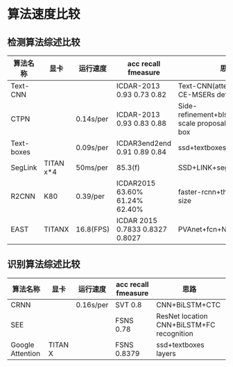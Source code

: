 # 算法速度比较

## 检测算法综述比较

| 算法名称       | 显卡        | 运行速度      | acc recall fmeasure                | 思路                                       |
| ---------- | --------- | --------- | ---------------------------------- | ---------------------------------------- |
| Text-CNN   |           |           | ICDAR-2013 0.93    0.73    0.82    | Text-CNN(attention text) + CE-MSERs detector |
| CTPN       |           | 0.14s/per | ICDAR-2013 0.93    0.83    0.88    | Side-refinement+blstm+vgg+Fine-scale proposals+bounding box |
| Text-boxes |           | 0.09s/per | ICDAR3end2end 0.91    0.89    0.84 | ssd+textboxes layers                     |
| SegLink    | TITAN x*4 | 50ms/per  | 85.3(f)                            | SSD+LINK+segment                         |
| R2CNN      | K80       | 0.39/per  | ICDAR2015  63.60%  61.24%  62.40%  | faster-rcnn+three Pooled size            |
| EAST       | TITANX    | 16.8(FPS) | ICDAR 2015 0.7833  0.8327  0.8027  | PVAnet+fcn+NMS                           |

## 识别算法综述比较

| 算法名称             | 显卡      | 运行速度      | acc recall fmeasure | 思路                                       |
| ---------------- | ------- | --------- | ------------------- | ---------------------------------------- |
| CRNN             |         | 0.16s/per | SVT 0.8             | CNN+BiLSTM+CTC                           |
| SEE              |         |           | FSNS 0.78           | ResNet location <br />CNN+BiLSTM+FC recognition |
| Google Attention | TITAN X |           | FSNS 0.8379         | ssd+textboxes layers                     |

 